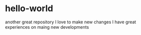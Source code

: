 # hello-world
another great repository
I love to make new changes 
I have great experiences on maing new developments 
